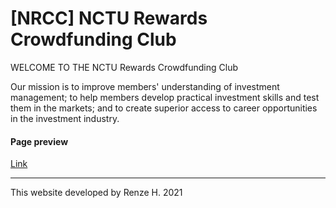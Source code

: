 # [NRCC] NCTU Rewards Crowdfunding Club

WELCOME TO THE NCTU Rewards Crowdfunding Club

Our mission is to improve members' understanding of investment management; to help
members develop practical investment skills and test them in the markets; and to create
superior access to career opportunities in the investment industry.

#### Page preview
[Link](https://renzeh.github.io/NRCC)

---
This website developed by Renze H. 2021
